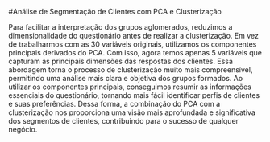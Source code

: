 #Análise de Segmentação de Clientes com PCA e Clusterização

Para facilitar a interpretação dos grupos aglomerados, reduzimos a dimensionalidade do questionário antes de realizar a clusterização. Em vez de trabalharmos com as 30 variáveis originais, utilizamos os componentes principais derivados do PCA. Com isso, agora temos apenas 5 variáveis que capturam as principais dimensões das respostas dos clientes.
Essa abordagem torna o processo de clusterização muito mais compreensível, permitindo uma análise mais clara e objetiva dos grupos formados. Ao utilizar os componentes principais, conseguimos resumir as informações essenciais do questionário, tornando mais fácil identificar perfis de clientes e suas preferências.
Dessa forma, a combinação do PCA com a clusterização nos proporciona uma visão mais aprofundada e significativa dos segmentos de clientes, contribuindo para o sucesso de qualquer negócio.
